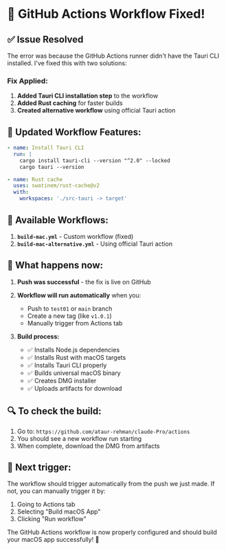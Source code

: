 # 🔧 GitHub Actions Workflow Fixed!

## ✅ **Issue Resolved**

The error was because the GitHub Actions runner didn't have the Tauri CLI installed. I've fixed this with two solutions:

### **Fix Applied:**
1. **Added Tauri CLI installation step** to the workflow
2. **Added Rust caching** for faster builds  
3. **Created alternative workflow** using official Tauri action

## 🚀 **Updated Workflow Features:**

```yaml
- name: Install Tauri CLI
  run: |
    cargo install tauri-cli --version "^2.0" --locked
    cargo tauri --version

- name: Rust cache
  uses: swatinem/rust-cache@v2
  with:
    workspaces: './src-tauri -> target'
```

## 📂 **Available Workflows:**

1. **`build-mac.yml`** - Custom workflow (fixed)
2. **`build-mac-alternative.yml`** - Using official Tauri action

## 🎯 **What happens now:**

1. **Push was successful** - the fix is live on GitHub
2. **Workflow will run automatically** when you:
   - Push to `test01` or `main` branch
   - Create a new tag (like `v1.0.1`)
   - Manually trigger from Actions tab

3. **Build process:**
   - ✅ Installs Node.js dependencies
   - ✅ Installs Rust with macOS targets
   - ✅ Installs Tauri CLI properly
   - ✅ Builds universal macOS binary
   - ✅ Creates DMG installer
   - ✅ Uploads artifacts for download

## 🔍 **To check the build:**

1. Go to: `https://github.com/ataur-rehman/claude-Pro/actions`
2. You should see a new workflow run starting
3. When complete, download the DMG from artifacts

## 📱 **Next trigger:**

The workflow should trigger automatically from the push we just made. If not, you can manually trigger it by:

1. Going to Actions tab
2. Selecting "Build macOS App" 
3. Clicking "Run workflow"

The GitHub Actions workflow is now properly configured and should build your macOS app successfully! 🎉
